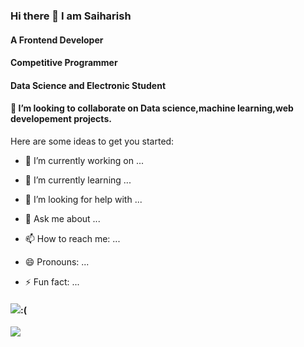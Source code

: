 ### Hi there 👋 I am  Saiharish
#### A Frontend Developer
#### Competitive Programmer
#### Data Science and Electronic Student


<!--**MSHarish004/MSHarish004** is a ✨ _special_ ✨ repository because its `README.md` (this file) appears on your GitHub profile.-->
#### 👯 I’m looking to collaborate on Data science,machine learning,web developement projects.
Here are some ideas to get you started:

- 🔭 I’m currently working on ...
- 🌱 I’m currently learning ...

- 🤔 I’m looking for help with ...
- 💬 Ask me about ...
- 📫 How to reach me: ...
- 😄 Pronouns: ...
- ⚡ Fun fact: ...

#### ![](https://komarev.com/ghpvc/?username=MSHarish004&label=PROFILE+VIEWS&style=plastic):(




![](https://leetcard.jacoblin.cool/MSHarish004?ext=heatmap)
